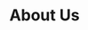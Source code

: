 ---
title: About Us
metadata:
  title: About The Arena
  description: Learn about The Arena, your premier destination for tabletop gaming and community
  image: /images/about-hero.jpg
  slug: about
  navigation:
    show_in_nav: true
    show_children: false
    page_weight: 10
  seo:
    title: About The Arena | Premier Gaming Community Hub
    description: Discover The Arena - your destination for tabletop gaming, card games, and miniature wargaming. Join our vibrant community today.
    keywords: gaming store, tabletop games, gaming community, MTG, Warhammer, D&D, board games
    og:
      title: About The Arena - Premier Gaming Community Hub
      description: Your destination for all things gaming - cards, miniatures, RPGs, and more
      image: /images/about-og.jpg
    twitter:
      card: summary_large_image
      title: About The Arena | Gaming Community Hub
      description: Your premier gaming destination
      image: /images/about-twitter.jpg
sections:
  - type: hero
    title: Welcome to The Arena
    subtitle: Where Gaming Communities Thrive
    backgroundImage: /images/hero-about.jpg
  - type: richText
    content: |
      ## Our Story

      Founded by passionate gamers, The Arena was born from a simple vision: to create more than just a gaming store. We wanted to build a thriving community hub where players of all levels could come together, learn, compete, and most importantly, have fun.

      What started as a small local game store has grown into a vibrant community center, hosting hundreds of events each month and bringing together thousands of players across multiple gaming communities.

      ## Our Mission

      At The Arena, our mission is to foster an inclusive, welcoming environment where gamers of all backgrounds and experience levels can pursue their passion. Whether you're a competitive tournament player or just starting your gaming journey, you'll find your place here.

      ## Our Values

      - **Community First**: Everything we do is centered around building and supporting our gaming communities
      - **Inclusivity**: Everyone is welcome, regardless of experience level or background
      - **Quality**: From our gaming space to our events, we maintain the highest standards
      - **Education**: We're committed to helping new players learn and veterans master their games
  - type: features
    title: What Sets Us Apart
    items:
      - title: Premium Gaming Space
        description: 10,000 sq ft of dedicated gaming space with professional tables and equipment
        icon: building
      - title: Expert Staff
        description: Knowledgeable team members who are passionate about gaming
        icon: users
      - title: Regular Events
        description: Hundreds of monthly events across all gaming communities
        icon: calendar
      - title: Community Focus
        description: Active communities for every major gaming system
        icon: heart
  - type: stats
    title: The Arena in Numbers
    items:
      - value: "15,000+"
        label: Active Community Members
      - value: "500+"
        label: Monthly Events
      - value: "10,000"
        label: Square Feet of Gaming Space
      - value: "7"
        label: Gaming Communities
  - type: team
    title: Our Team
    description: Meet the passionate gamers who make The Arena possible
    members:
      - name: Alex Chen
        role: Owner & Tournament Organizer
        image: /images/team/alex.jpg
      - name: Sarah Martinez
        role: Community Manager
        image: /images/team/sarah.jpg
      - name: Mike Johnson
        role: Events Coordinator
        image: /images/team/mike.jpg
      - name: Emily Wong
        role: Retail Manager
        image: /images/team/emily.jpg
  - type: cta
    title: Join Our Community
    subtitle: Become part of something special
    buttonText: View Events
    buttonLink: /community/events
--- 